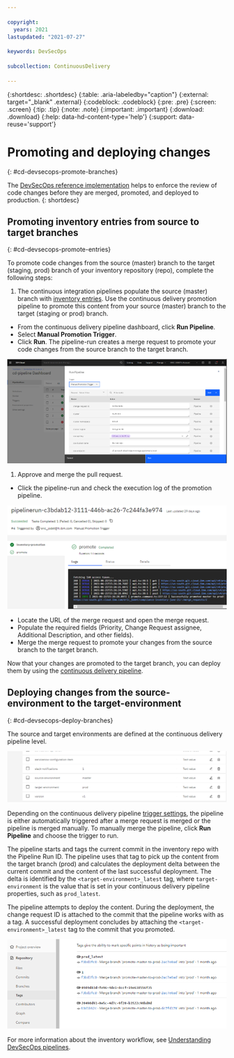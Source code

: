 ```yaml
---

copyright:
  years: 2021
lastupdated: "2021-07-27"

keywords: DevSecOps

subcollection: ContinuousDelivery

---
```


{:shortdesc: .shortdesc}
{:table: .aria-labeledby="caption"}
{:external: target="_blank" .external}
{:codeblock: .codeblock}
{:pre: .pre}
{:screen: .screen}
{:tip: .tip}
{:note: .note}
{:important: .important}
{:download: .download}
{:help: data-hd-content-type='help'}
{:support: data-reuse='support'}

# Promoting and deploying changes
{: #cd-devsecops-promote-branches}

The [DevSecOps reference implementation](/docs/ContinuousDelivery?topic=ContinuousDelivery-cd-devsecops-peer-review) helps to enforce the review of code changes before they are merged, promoted, and deployed to production.
{: shortdesc}

## Promoting inventory entries from source to target branches
{: #cd-devsecops-promote-entries}

To promote code changes from the source (master) branch to the target (staging, prod) branch of your inventory repository (repo), complete the following steps:

1. The continuous integration pipelines populate the source (master) branch with [inventory entries](/docs/ContinuousDelivery?topic=ContinuousDelivery-cd-devsecops-change-mgmt). Use the continuous delivery promotion pipeline to promote this content from your source (master) branch to the target (staging or prod) branch.

  * From the continuous delivery pipeline dashboard, click **Run Pipeline**. 
  * Select **Manual Promotion Trigger**.
  * Click **Run**. The pipeline-run creates a merge request to promote your code changes from the source branch to the target branch.

  ![Manual Promotion Trigger](images/manual-promotion-trigger.png)

1. Approve and merge the pull request.

  * Click the pipeline-run and check the execution log of the promotion pipeline.

  ![MR execution log](images/pr-exec-log.png)

  * Locate the URL of the merge request and open the merge request.
  * Populate the required fields (Priority, Change Request assignee, Additional Description, and other fields).
  * Merge the merge request to promote your changes from the source branch to the target branch.

Now that your changes are promoted to the target branch, you can deploy them by using the [continuous delivery pipeline](/docs/ContinuousDelivery?topic=ContinuousDelivery-tutorial-cd-devsecops#devsecops-cd-toolchain-cd-pipeline-run).

## Deploying changes from the source-environment to the target-environment
{: #cd-devsecops-deploy-branches}

The source and target environments are defined at the continuous delivery pipeline level.

![Continuous delivery pipeline properties](images/cd-env-props.png)

Depending on the continuous delivery pipeline [trigger settings](/docs/ContinuousDelivery?topic=ContinuousDelivery-cd-devsecops-devsecops-triggers), the pipeline is either automatically triggered after a merge request is merged or the pipeline is merged manually. To manually merge the pipeline, click **Run Pipeline** and choose the trigger to run.
 
The pipeline starts and tags the current commit in the inventory repo with the Pipeline Run ID. The pipeline uses that tag to pick up the content from the target branch (prod) and calculates the deployment delta between the current commit and the content of the last successful deployment. The delta is identified by the `<target-environment>_latest` tag, where `target-environment` is the value that is set in your continuous delivery pipeline properties, such as `prod_latest`.

The pipeline attempts to deploy the content. During the deployment, the change request ID is attached to the commit that the pipeline works with as a tag. A successful deployment concludes by attaching the `<target-environment>_latest` tag to the commit that you promoted.

![GRIT repo tags](images/grit-repo-tags.png)

For more information about the inventory workflow, see [Understanding DevSecOps pipelines](/docs/ContinuousDelivery?topic=ContinuousDelivery-cd-devsecops-pipelines#cd-devsecops-pipelines-inventory-workflow).
